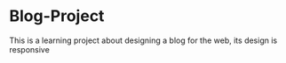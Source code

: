 # Blog-Project
This is a learning project about designing a blog for the web, its design is responsive
